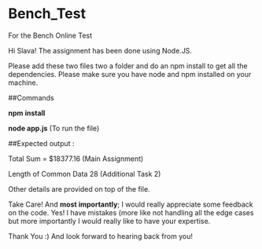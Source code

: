 # Bench_Test
For the Bench Online Test

Hi Slava! The assignment has been done using Node.JS.

Please add these two files two a folder and do an npm install to get all the dependencies. Please make sure you have 
node and npm installed on your machine.

##Commands

**npm install**

**node app.js** (To run the file)

##Expected output : 

Total Sum = $18377.16 (Main Assignment)

Length of Common Data 28 (Additional Task 2)

Other details are provided on top of the file.

Take Care! And **most importantly**; I would really appreciate some feedback on the code. Yes! I have mistakes (more like not handling all the
edge cases but more importantly I would really like to have your expertise.

Thank You :) And look forward to hearing back from you!



